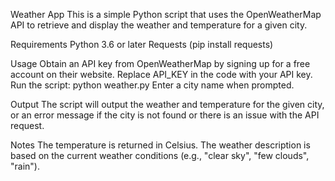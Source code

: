 Weather App
This is a simple Python script that uses the OpenWeatherMap API to retrieve and display the weather and temperature for a given city.

Requirements
Python 3.6 or later Requests (pip install requests)

Usage
Obtain an API key from OpenWeatherMap by signing up for a free account on their website. Replace API_KEY in the code with your API key. Run the script: python weather.py Enter a city name when prompted.

Output
The script will output the weather and temperature for the given city, or an error message if the city is not found or there is an issue with the API request.

Notes
The temperature is returned in Celsius. The weather description is based on the current weather conditions (e.g., "clear sky", "few clouds", "rain").
